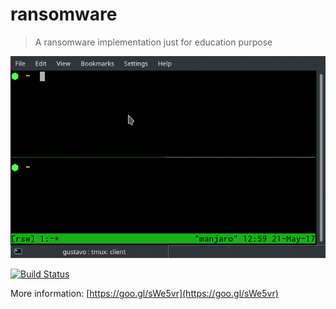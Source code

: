 # ransomware

> A ransomware implementation just for education purpose

![Demo](demo.gif?raw=true "Demo")


[![Build Status](https://travis-ci.org/gustavohenrique/ransomware.svg?branch=master)](https://travis-ci.org/gustavohenrique/ransomware)

More information: [https://goo.gl/sWe5vr](https://goo.gl/sWe5vr)

